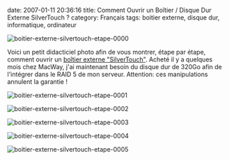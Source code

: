 date: 2007-01-11 20:36:16
title: Comment Ouvrir un Boîtier / Disque Dur Externe SilverTouch ?
category: Français
tags: boitier externe, disque dur, informatique, ordinateur

![boitier-externe-silvertouch-etape-0000](/static/uploads/2007/01/boitier-externe-silvertouch-etape-0000.jpg)

Voici un petit didacticiel photo afin de vous montrer, étape par étape, comment ouvrir un [boîtier externe "SilverTouch"](http://www.macway.com/fr/product/4465/silvertouch-alu-320go-8mo-7200t-firewire400-et-usb-20-retrospect-back-up.html). Acheté il y a quelques mois chez MacWay, j'ai maintenant besoin du disque dur de 320Go afin de l'intégrer dans le RAID 5 de mon serveur. Attention: ces manipulations annulent la garantie !

![boitier-externe-silvertouch-etape-0001](/static/uploads/2007/01/boitier-externe-silvertouch-etape-0001.jpg)

![boitier-externe-silvertouch-etape-0002](/static/uploads/2007/01/boitier-externe-silvertouch-etape-0002.jpg)

![boitier-externe-silvertouch-etape-0003](/static/uploads/2007/01/boitier-externe-silvertouch-etape-0003.jpg)

![boitier-externe-silvertouch-etape-0004](/static/uploads/2007/01/boitier-externe-silvertouch-etape-0004.jpg)

![boitier-externe-silvertouch-etape-0005](/static/uploads/2007/01/boitier-externe-silvertouch-etape-0005.jpg)

